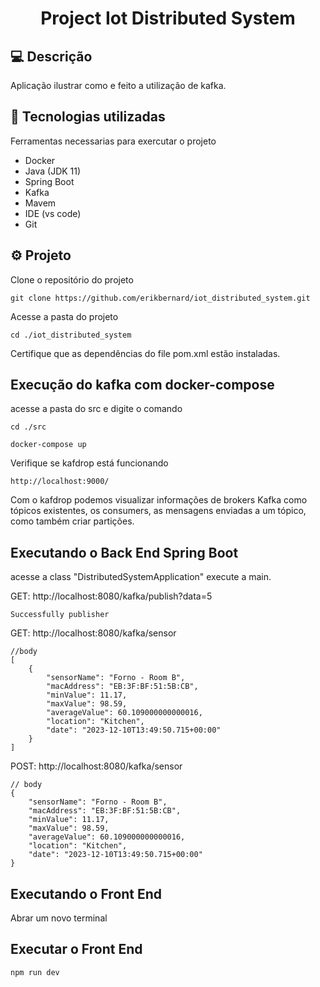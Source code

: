 <h1 align="center">Project Iot Distributed System</h1>

## 💻 Descrição

Aplicação ilustrar como e feito a utilização de kafka.

## 🧪 Tecnologias utilizadas

Ferramentas necessarias para exercutar o projeto

- Docker
- Java (JDK 11)
- Spring Boot
- Kafka
- Mavem
- IDE (vs code)
- Git

## ⚙ Projeto

Clone o repositório do projeto

```
git clone https://github.com/erikbernard/iot_distributed_system.git
```

Acesse a pasta do projeto

```
cd ./iot_distributed_system
```

Certifique que as dependências do file pom.xml estão instaladas.

## Execução do kafka com docker-compose

acesse a pasta do src e digite o comando

```
cd ./src

docker-compose up
```

Verifique se kafdrop está funcionando

```
http://localhost:9000/
```

Com o kafdrop podemos visualizar informações de brokers Kafka como tópicos existentes, os consumers, as mensagens enviadas a um tópico, como também criar partições.


## Executando o Back End Spring Boot

acesse a class "DistributedSystemApplication" execute a main.

GET: http://localhost:8080/kafka/publish?data=5

```
Successfully publisher
```

GET: http://localhost:8080/kafka/sensor
```
//body
[
    {
        "sensorName": "Forno - Room B",
        "macAddress": "EB:3F:BF:51:5B:CB",
        "minValue": 11.17,
        "maxValue": 98.59,
        "averageValue": 60.109000000000016,
        "location": "Kitchen",
        "date": "2023-12-10T13:49:50.715+00:00"
    }
]
```

POST: http://localhost:8080/kafka/sensor

```
// body
{
    "sensorName": "Forno - Room B",
    "macAddress": "EB:3F:BF:51:5B:CB",
    "minValue": 11.17,
    "maxValue": 98.59,
    "averageValue": 60.109000000000016,
    "location": "Kitchen",
    "date": "2023-12-10T13:49:50.715+00:00"
}

```

## Executando o Front End 

Abrar um novo terminal 


## Executar o Front End

```
npm run dev

```
